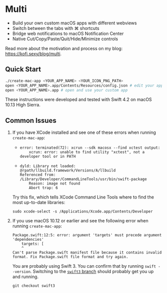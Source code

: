 # Multi

- Build your own custom macOS apps with different webviews
- Switch between the tabs with ⌘ shortcuts
- Bridge web notifications to macOS Notification Center
- Native Cut/Copy/Paste/Quit/Hide/Minimize controls

Read more about the motivation and process on my blog: <https://kofi.sexy/blog/multi>.


## Quick Start

```bash
./create-mac-app <YOUR_APP_NAME> <YOUR_ICON_PNG_PATH>
open <YOUR_APP_NAME>.app/Contents/Resources/config.json # edit your app's websites
open <YOUR_APP_NAME>.app # open and use your custom app
```

These instructions were developed and tested with Swift 4.2 on macOS 10.13 High Sierra.


## Common Issues

1. If you have XCode installed and see one of these errors when running `create-mac-app`:

   -
     ```
     error: terminated(72): xcrun --sdk macosx --find xctest output:
         xcrun: error: unable to find utility "xctest", not a developer tool or in PATH
     ```
   -
     ```
     dyld: Library not loaded: @rpath/llbuild.framework/Versions/A/llbuild
     Referenced from: /Library/Developer/CommandLineTools/usr/bin/swift-package 
         Reason: image not found
         Abort trap: 6
     ```

   Try this fix, which tells XCode Command Line Tools where to find the most up-to-date libraries:

   ```
   sudo xcode-select -s /Applications/Xcode.app/Contents/Developer
   ```

2. If you use macOS 10.12 or earlier and see the following error when running `create-mac-app`:

   ```
   Package.swift:12:5: error: argument 'targets' must precede argument 'dependencies'
       targets: [
       ^
   Can't parse Package.swift manifest file because it contains invalid format. Fix Package.swift file format and try again.
   ```

   You are probably using Swift 3.
   You can confirm that by running `swift --version`.
   Switching to the [`swift3` branch](https://github.com/hkgumbs/multi/tree/swift3) should probably get you up and running.

   ```
   git checkout swift3
   ```
